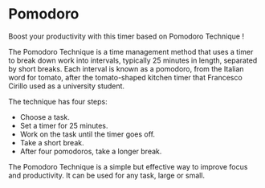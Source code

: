 # Pomodoro
Boost your productivity with this timer based on Pomodoro Technique !

The Pomodoro Technique is a time management method that uses a timer to break down work into intervals, typically 25 minutes in length, separated by short breaks. Each interval is known as a pomodoro, from the Italian word for tomato, after the tomato-shaped kitchen timer that Francesco Cirillo used as a university student.

The technique has four steps:

- Choose a task.
- Set a timer for 25 minutes.
- Work on the task until the timer goes off.
- Take a short break.
- After four pomodoros, take a longer break.

The Pomodoro Technique is a simple but effective way to improve focus and productivity. It can be used for any task, large or small.
